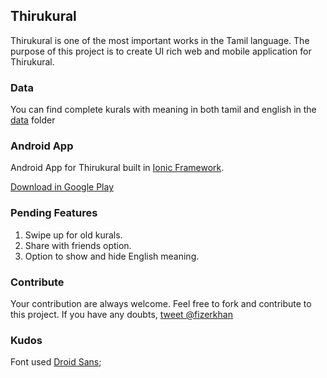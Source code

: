 ## Thirukural

Thirukural is one of the most important works in the Tamil language.
The purpose of this project is to create UI rich web and mobile application for Thirukural.

### Data

You can find complete kurals with meaning in both tamil and english
in the [data](https://github.com/fizerkhan/thirukural/tree/master/data) folder

### Android App

Android App for Thirukural built in [Ionic Framework](http://ionicframework.com/).

[Download in Google Play](https://play.google.com/store/apps/details?id=com.fizerkhan.thirukural)

### Pending Features

1. Swipe up for old kurals.
2. Share with friends option.
3. Option to show and hide English meaning.

### Contribute

Your contribution are always welcome. Feel free to fork and
contribute to this project. If you have any doubts,
[tweet @fizerkhan](https://twitter.com/fizerkhan)

### Kudos

Font used [Droid Sans](http://fonts.googleapis.com/earlyaccess/droidsanstamil.css);
